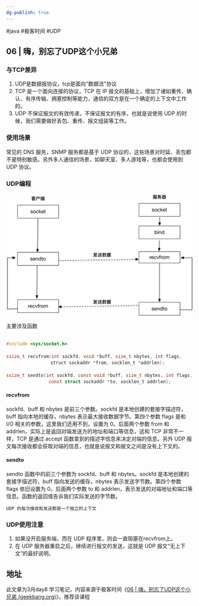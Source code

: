```yaml
---
dg-publish: true
---
```


#java #极客时间 #UDP

## 06 | 嗨，别忘了UDP这个小兄弟

### 与TCP差异

1. UDP是数据报协议，tcp是面向"数据流"协议
2. TCP 是一个面向连接的协议，TCP 在 IP 报文的基础上，增加了诸如重传、确认、有序传输、拥塞控制等能力，通信的双方是在一个确定的上下文中工作的。
3. UDP 不保证报文的有效传递，不保证报文的有序，也就是说使用 UDP 的时候，我们需要做好丢包、重传、报文组装等工作。

### 使用场景

常见的 DNS 服务，SNMP 服务都是基于 UDP 协议的，这些场景对时延、丢包都不是特别敏感。另外多人通信的场景，如聊天室、多人游戏等，也都会使用到 UDP 协议。

### UDP编程

![](attachment/Pasted%20image%2020230308220201.png)


主要涉及函数

```C

#include <sys/socket.h>

ssize_t recvfrom(int sockfd, void *buff, size_t nbytes, int flags, 
　　　　　　　　　　struct sockaddr *from, socklen_t *addrlen); 

ssize_t sendto(int sockfd, const void *buff, size_t nbytes, int flags,
                const struct sockaddr *to, socklen_t addrlen); 
```


#### recvfrom

sockfd、buff 和 nbytes 是前三个参数。sockfd 是本地创建的套接字描述符，buff 指向本地的缓存，nbytes 表示最大接收数据字节。第四个参数 flags 是和 I/O 相关的参数，这里我们还用不到，设置为 0。后面两个参数 from 和 addrlen，实际上是返回对端发送方的地址和端口等信息，这和 TCP 非常不一样，TCP 是通过 accept 函数拿到的描述字信息来决定对端的信息。另外 UDP 报文每次接收都会获取对端的信息，也就是说报文和报文之间是没有上下文的。

#### sendto

sendto 函数中的前三个参数为 sockfd、buff 和 nbytes。sockfd 是本地创建的套接字描述符，buff 指向发送的缓存，nbytes 表示发送字节数。第四个参数 flags 依旧设置为 0。后面两个参数 to 和 addrlen，表示发送的对端地址和端口等信息。函数的返回值告诉我们实际发送的字节数。

	UDP 的每次接收和发送都是一个独立的上下文

### UDP使用注意

1. 如果没开启服务端，而在 UDP 程序里，则会一直阻塞在recvfrom上。
2. 在 UDP 服务器重启之后，继续进行报文的发送，这就是 UDP 报文“无上下文”的最好说明。



## 地址

此文章为3月day8 学习笔记，内容来源于极客时间《[06 | 嗨，别忘了UDP这个小兄弟 (geekbang.org)](https://time.geekbang.org/column/article/118122)》，推荐该课程
